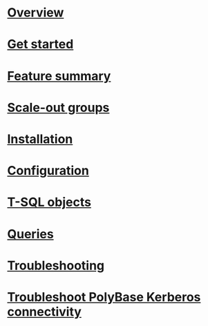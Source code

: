 # [Overview](polybase-guide.md)  
# [Get started](get-started-with-polybase.md)  
# [Feature summary](polybase-versioned-feature-summary.md)  
# [Scale-out groups](polybase-scale-out-groups.md)  
# [Installation](polybase-installation.md)  
# [Configuration](polybase-configuration.md)  
# [T-SQL objects](polybase-t-sql-objects.md)  
# [Queries](polybase-queries.md)  
# [Troubleshooting](polybase-troubleshooting.md) 
# [Troubleshoot PolyBase Kerberos connectivity](polybase-troubleshoot-connectivity.md)   

